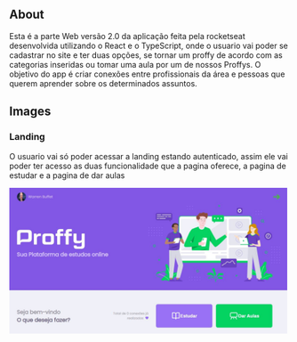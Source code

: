 ## About 

Esta é a parte Web versão 2.0 da aplicação feita pela rocketseat desenvolvida utilizando o React e o TypeScript, onde o usuario vai poder se cadastrar no site e ter duas opções, se tornar um proffy de acordo com as categorias inseridas ou tomar uma aula por um de nossos Proffys. 
O objetivo do app é criar conexões entre profissionais da área e pessoas que querem aprender sobre os determinados assuntos.
    
## Images

### Landing
O usuario vai só poder acessar a landing estando autenticado, assim ele vai poder ter acesso as duas funcionalidade que a pagina oferece, a pagina de estudar e a pagina de dar aulas
<div style={{display: flex}}>
<img src="public/git-images/Landing.PNG" alt="drawing" width="500px"/>
<img src="public/git-images/landing 2.JPG" alt="drawing" width="300px" height="500px />
</div>

